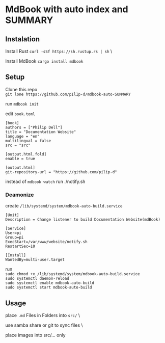 # MdBook with auto index and SUMMARY

## Instalation

Install Rust `curl -sSf https://sh.rustup.rs | sh` \

Install MdBook `cargo install mdbook`

## Setup

Clone this repo  
`git lone https://github.com/pIlIp-d/mdbook-auto-SUMMARY`

run `mdbook init`

edit `book.toml`

```config
[book]
authors = ["Philip Dell"]
title = "Documentation Website"
language = "en"
multilingual = false
src = "src"

[output.html.fold]
enable = true

[output.html]
git-repository-url = "https://github.com/pilip-d"

```

instead of `mdbook watch` run ./notify.sh

### Deamonize

create `/lib/systemd/system/mdbook-auto-build.service`
```config
[Unit]
Description = Change listener to build Documentation Website(mdBook)

[Service]
User=pi
Group=pi
ExecStart=/var/www/website/notify.sh
RestartSec=10

[Install]
WantedBy=multi-user.target
```
run \
`sudo chmod +x /lib/systemd/system/mdbook-auto-build.service` \
`sudo systemctl daemon-reload` \
`sudo systemctl enable mdbook-auto-build` \
`sudo systemctl start mdbook-auto-build`

## Usage

place `.md` Files in Folders into `src/` \

use samba share or git to sync files \

place images into src/... only
